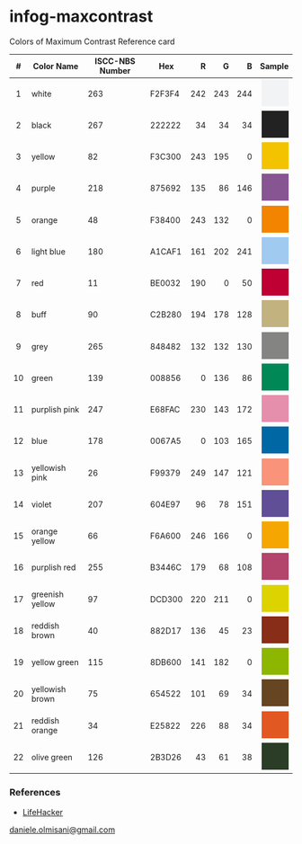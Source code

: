 
# infog-maxcontrast

Colors of Maximum Contrast Reference card

| # |Color Name      |ISCC-NBS Number|   Hex  | R | G | B |Sample|
|:-:|----------------|---------------|--------|--:|--:|--:|-----:|
| 1 | white          |263            | F2F3F4 |242|243|244|![white](white.svg)|
| 2 | black          |267            | 222222 | 34| 34| 34|![black](black.svg)|
| 3 | yellow         |82             | F3C300 |243|195|  0|![yellow](yellow.svg)|
| 4 | purple         |218            | 875692 |135| 86|146|![purple](purple.svg)|
| 5 | orange         |48             | F38400 |243|132|  0|![orange](orange.svg)|
| 6 | light blue     |180            | A1CAF1 |161|202|241|![light blue](light-blue.svg)|
| 7 | red            |11             | BE0032 |190|  0| 50|![red](red.svg)|
| 8 | buff           |90             | C2B280 |194|178|128|![buff](buff.svg)|
| 9 | grey           |265            | 848482 |132|132|130|![grey](grey.svg)|
|10 | green          |139            | 008856 |  0|136| 86|![green](green.svg)|
|11 | purplish pink  |247            | E68FAC |230|143|172|![purplish pink](purplish-pink.svg)|
|12 | blue           |178            | 0067A5 |  0|103|165|![blue](blue.svg)|
|13 | yellowish pink |26             | F99379 |249|147|121|![yellowish pink](yellowish-pink.svg)|
|14 | violet         |207            | 604E97 | 96| 78|151|![violet](violet.svg)|
|15 | orange yellow  |66             | F6A600 |246|166|  0|![orange yellow](orange-yellow.svg)|
|16 | purplish red   |255            | B3446C |179| 68|108|![purplish red](purplish-red.svg)|
|17 | greenish yellow|97             | DCD300 |220|211|  0|![greenish yellow](greenish-yellow.svg)|
|18 | reddish brown  |40             | 882D17 |136| 45| 23|![reddish brown](reddish-brown.svg)|
|19 | yellow green   |115            | 8DB600 |141|182|  0|![yellow green](yellow-green.svg)|
|20 | yellowish brown|75             | 654522 |101| 69| 34|![yellowish brown](yellowish-brown.svg)|
|21 | reddish orange |34             | E25822 |226| 88| 34|![reddish orange](reddish-orange.svg)|
|22 | olive green    |126            | 2B3D26 | 43| 61| 38|![olive green](olive-green.svg)|

### References

* [LifeHacker](http://hackerspace.lifehacker.com/some-os-x-calendar-tips-1658107833/1665644975/+whitsongordon)

daniele.olmisani@gmail.com
